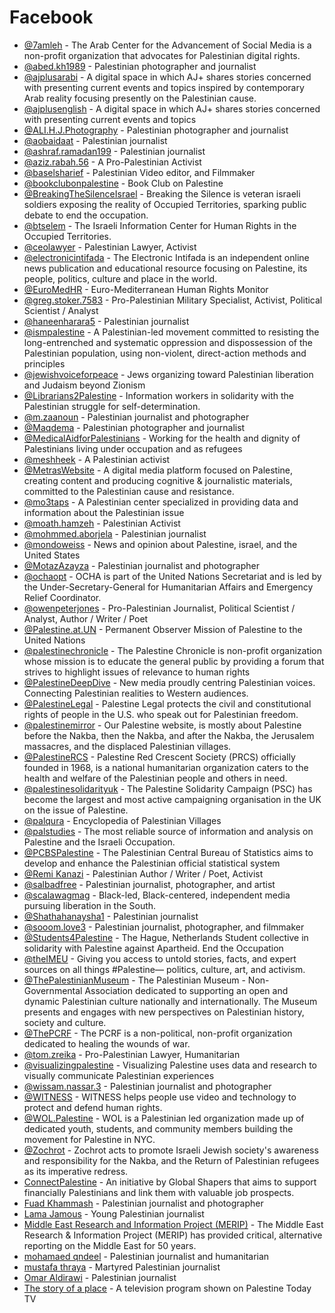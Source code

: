 # Facebook


- [@7amleh](https://facebook.com/7amleh) - The Arab Center for the Advancement of Social Media is a non-profit organization that advocates for Palestinian digital rights.
- [@abed.kh1989](https://www.facebook.com/abed.kh1989) - Palestinian photographer and journalist
- [@ajplusarabi](https://www.facebook.com/ajplusarabi) - A digital space in which AJ+ shares stories concerned with presenting current events and topics inspired by contemporary Arab reality focusing presently on the Palestinian cause.
- [@ajplusenglish](https://www.facebook.com/ajplusenglish) - A digital space in which AJ+ shares stories concerned with presenting current events and topics
- [@ALI.H.J.Photography](https://www.facebook.com/ALI.H.J.Photography) - Palestinian photographer and journalist
- [@aobaidaat](https://www.facebook.com/aobaidaat) - Palestinian journalist
- [@ashraf.ramadan199](https://www.facebook.com/ashraf.ramadan199) - Palestinian journalist
- [@aziz.rabah.56](https://www.facebook.com/aziz.rabah.56) - A Pro-Palestinian Activist
- [@baselsharief](https://www.facebook.com/baselsharief) - Palestinian Video editor, and Filmmaker
- [@bookclubonpalestine](https://www.facebook.com/groups/bookclubonpalestine) - Book Club on Palestine
- [@BreakingTheSilenceIsrael](https://www.facebook.com/BreakingTheSilenceIsrael) - Breaking the Silence is veteran israeli soldiers exposing the reality of Occupied Territories, sparking public debate to end the occupation.
- [@btselem](https://www.facebook.com/btselem) - The Israeli Information Center for Human Rights in the Occupied Territories.
- [@ceolawyer](https://www.facebook.com/ceolawyer) - Palestinian Lawyer, Activist
- [@electronicintifada](https://www.facebook.com/electronicintifada) - The Electronic Intifada is an independent online news publication and educational resource focusing on Palestine, its people, politics, culture and place in the world.
- [@EuroMedHR](https://www.facebook.com/EuroMedHR) - Euro-Mediterranean Human Rights Monitor
- [@greg.stoker.7583](https://www.facebook.com/greg.stoker.7583) - Pro-Palestinian Military Specialist, Activist, Political Scientist / Analyst
- [@haneenharara5](https://www.facebook.com/haneenharara5) - Palestinian journalist
- [@ismpalestine](https://www.facebook.com/ismpalestine) - A Palestinian-led movement committed to resisting the long-entrenched and systematic oppression and dispossession of the Palestinian population, using non-violent, direct-action methods and principles
- [@jewishvoiceforpeace](https://web.facebook.com/jewishvoiceforpeace) - Jews organizing toward Palestinian liberation and Judaism beyond Zionism
- [@Librarians2Palestine](https://www.facebook.com/Librarians2Palestine) - Information workers in solidarity with the Palestinian struggle for self-determination.
- [@m.zaanoun](https://www.facebook.com/m.zaanoun) - Palestinian journalist and photographer
- [@Maqdema](https://www.facebook.com/Maqdema) - Palestinian photographer and journalist
- [@MedicalAidforPalestinians](https://www.facebook.com/MedicalAidforPalestinians) - Working for the health and dignity of Palestinians living under occupation and as refugees
- [@meshheek](https://www.facebook.com/profile.php?id=61554700215103) - A Palestinian activist
- [@MetrasWebsite](https://www.facebook.com/MetrasWebsite) - A digital media platform focused on Palestine, creating content and producing cognitive & journalistic materials, committed to the Palestinian cause and resistance.
- [@mo3taps](https://www.facebook.com/mo3taps) - A Palestinian center specialized in providing data and information about the Palestinian issue
- [@moath.hamzeh](https://www.facebook.com/moath.hamzeh) - Palestinian Activist
- [@mohmmed.aborjela](https://www.facebook.com/mohmmed.aborjela/) - Palestinian journalist
- [@mondoweiss](https://www.facebook.com/mondoweiss) - News and opinion about Palestine, israel, and the United States
- [@MotazAzayza](https://www.facebook.com/MotazAzayza/) - Palestinian journalist and photographer
- [@ochaopt](https://www.facebook.com/ochaopt) - OCHA is part of the United Nations Secretariat and is led by the Under-Secretary-General for Humanitarian Affairs and Emergency Relief Coordinator.
- [@owenpeterjones](https://www.facebook.com/owenpeterjones) - Pro-Palestinian Journalist, Political Scientist / Analyst, Author / Writer / Poet
- [@Palestine.at.UN](https://www.facebook.com/Palestine.at.UN) - Permanent Observer Mission of Palestine to the United Nations
- [@palestinechronicle](https://www.facebook.com/palestinechronicle) - The Palestine Chronicle is non-profit organization whose mission is to educate the general public by providing a forum that strives to highlight issues of relevance to human rights
- [@PalestineDeepDive](https://www.facebook.com/PalestineDeepDive) - New media proudly centring Palestinian voices. Connecting Palestinian realities to Western audiences.
- [@PalestineLegal](https://www.facebook.com/PalestineLegal) - Palestine Legal protects the civil and constitutional rights of people in the U.S. who speak out for Palestinian freedom.
- [@palestinemirror](https://www.facebook.com/palestinemirror) - Our Palestine website, is mostly about Palestine before the Nakba, then the Nakba, and after the Nakba, the Jerusalem massacres, and the displaced Palestinian villages.
- [@PalestineRCS](https://www.facebook.com/PalestineRCS) - Palestine Red Crescent Society (PRCS) officially founded in 1968, is a national humanitarian organization caters to the health and welfare of the Palestinian people and others in need.
- [@palestinesolidarityuk](https://www.facebook.com/palestinesolidarityuk) - The Palestine Solidarity Campaign (PSC) has become the largest and most active campaigning organisation in the UK on the issue of Palestine.
- [@palqura](https://www.facebook.com/palqura) - Encyclopedia of Palestinian Villages
- [@palstudies](https://www.facebook.com/palstudies) - The most reliable source of information and analysis on Palestine and the Israeli Occupation.
- [@PCBSPalestine](https://www.facebook.com/PCBSPalestine) - The Palestinian Central Bureau of Statistics aims to develop and enhance the Palestinian official statistical system
- [@Remi Kanazi](https://www.facebook.com/profile.php?id=100004038072521) - Palestinian Author / Writer / Poet, Activist
- [@salbadfree](https://www.facebook.com/salbadfree) - Palestinian journalist, photographer, and artist
- [@scalawagmag](https://www.facebook.com/scalawagmag) - Black-led, Black-centered, independent media pursuing liberation in the South.
- [@Shathahanaysha1](https://www.facebook.com/Shathahanaysha1) - Palestinian journalist
- [@sooom.love3](https://www.facebook.com/sooom.love3/) - Palestinian journalist, photographer, and filmmaker
- [@Students4Palestine](https://www.facebook.com/Students4Palestine) - The Hague, Netherlands Student collective in solidarity with Palestine against Apartheid. End the Occupation
- [@theIMEU](https://www.facebook.com/theIMEU) - Giving you access to untold stories, facts, and expert sources on all things #Palestine— politics, culture, art, and activism.
- [@ThePalestinianMuseum](https://www.facebook.com/ThePalestinianMuseum) - The Palestinian Museum - Non-Governmental Association dedicated to supporting an open and dynamic Palestinian culture nationally and internationally. The Museum presents and engages with new perspectives on Palestinian history, society and culture.
- [@ThePCRF](https://www.facebook.com/ThePCRF) - The PCRF is a non-political, non-profit organization dedicated to healing the wounds of war.
- [@tom.zreika](https://www.facebook.com/tom.zreika) - Pro-Palestinian Lawyer, Humanitarian
- [@visualizingpalestine](https://www.facebook.com/visualizingpalestine) - Visualizing Palestine uses data and research to visually communicate Palestinian experiences
- [@wissam.nassar.3](https://www.facebook.com/wissam.nassar.3) - Palestinian journalist and photographer
- [@WITNESS](https://www.facebook.com/WITNESS) - WITNESS helps people use video and technology to protect and defend human rights.
- [@WOL.Palestine](https://www.facebook.com/WOL.Palestine) - WOL is a Palestinian led organization made up of dedicated youth, students, and community members building the movement for Palestine in NYC.
- [@Zochrot](https://www.facebook.com/Zochrot) - Zochrot acts to promote Israeli Jewish society's awareness and responsibility for the Nakba, and the Return of Palestinian refugees as its imperative redress.
- [ConnectPalestine](https://www.facebook.com/profile.php?id=61554641351624) - An initiative by Global Shapers that aims to support financially Palestinians and link them with valuable job prospects.
- [Fuad Khammash](https://www.facebook.com/profile.php?id=100008620265486) - Palestinian journalist and photographer
- [Lama Jamous](https://www.facebook.com/profile.php?id=61555172161542) - Young Palestinian journalist
- [Middle East Research and Information Project (MERIP)](https://www.facebook.com/MERIP1971) - The Middle East Research & Information Project (MERIP) has provided critical, alternative reporting on the Middle East for 50 years.
- [mohamaed qndeel](https://www.facebook.com/profile.php?id=100049537724279) - Palestinian journalist and humanitarian
- [mustafa thraya](https://www.facebook.com/profile.php?id=61552654074781) - Martyred Palestinian journalist
- [Omar Aldirawi](https://www.facebook.com/profile.php?id=100037364133094) - Palestinian journalist
- [The story of a place](https://www.facebook.com/profile.php?id=100091433312142) - A television program shown on Palestine Today TV
